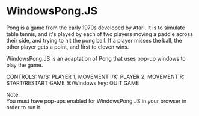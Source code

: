 # WindowsPong.JS
Pong is a game from the early 1970s developed by Atari. It is to simulate table tennis, and it's played by each of two players moving a paddle across their side, and trying to hit the pong ball. If a player misses the ball, the other player gets a point, and first to eleven wins.

WindowsPong.JS is an adaptation of Pong that uses pop-up windows to play the game.

CONTROLS:
W/S: PLAYER 1, MOVEMENT
I/K: PLAYER 2, MOVEMENT
R: START/RESTART GAME
⌘/Windows key: QUIT GAME

Note:  
You must have pop-ups enabled for WindowsPong.JS in your browser in order to run it.
